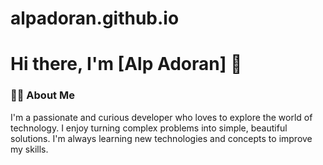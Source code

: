 # alpadoran.github.io
# Hi there, I'm [Alp Adoran] 👋

### 👨‍💻 About Me

I'm a passionate and curious developer who loves to explore the world of technology. I enjoy turning complex problems into simple, beautiful solutions. I'm always learning new technologies and concepts to improve my skills.

